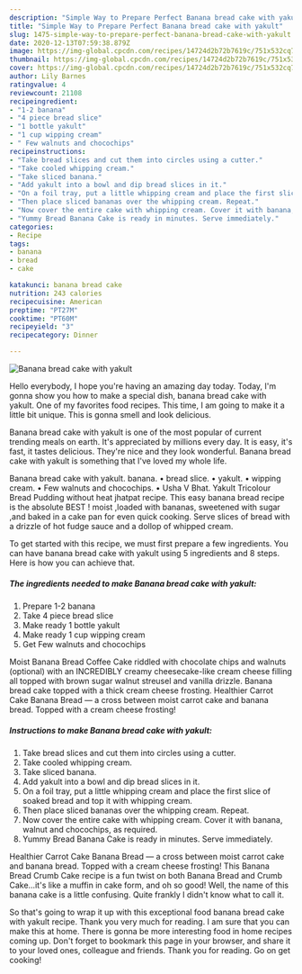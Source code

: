 ```yaml
---
description: "Simple Way to Prepare Perfect Banana bread cake with yakult"
title: "Simple Way to Prepare Perfect Banana bread cake with yakult"
slug: 1475-simple-way-to-prepare-perfect-banana-bread-cake-with-yakult
date: 2020-12-13T07:59:38.879Z
image: https://img-global.cpcdn.com/recipes/14724d2b72b7619c/751x532cq70/banana-bread-cake-with-yakult-recipe-main-photo.jpg
thumbnail: https://img-global.cpcdn.com/recipes/14724d2b72b7619c/751x532cq70/banana-bread-cake-with-yakult-recipe-main-photo.jpg
cover: https://img-global.cpcdn.com/recipes/14724d2b72b7619c/751x532cq70/banana-bread-cake-with-yakult-recipe-main-photo.jpg
author: Lily Barnes
ratingvalue: 4
reviewcount: 21108
recipeingredient:
- "1-2 banana"
- "4 piece bread slice"
- "1 bottle yakult"
- "1 cup wipping cream"
- " Few walnuts and chocochips"
recipeinstructions:
- "Take bread slices and cut them into circles using a cutter."
- "Take cooled whipping cream."
- "Take sliced banana."
- "Add yakult into a bowl and dip bread slices in it."
- "On a foil tray, put a little whipping cream and place the first slice of soaked bread and top it with whipping cream."
- "Then place sliced bananas over the whipping cream. Repeat."
- "Now cover the entire cake with whipping cream. Cover it with banana, walnut and chocochips, as required."
- "Yummy Bread Banana Cake is ready in minutes. Serve immediately."
categories:
- Recipe
tags:
- banana
- bread
- cake

katakunci: banana bread cake 
nutrition: 243 calories
recipecuisine: American
preptime: "PT27M"
cooktime: "PT60M"
recipeyield: "3"
recipecategory: Dinner

---
```



![Banana bread cake with yakult](https://img-global.cpcdn.com/recipes/14724d2b72b7619c/751x532cq70/banana-bread-cake-with-yakult-recipe-main-photo.jpg)

Hello everybody, I hope you're having an amazing day today. Today, I'm gonna show you how to make a special dish, banana bread cake with yakult. One of my favorites food recipes. This time, I am going to make it a little bit unique. This is gonna smell and look delicious.

Banana bread cake with yakult is one of the most popular of current trending meals on earth. It's appreciated by millions every day. It is easy, it's fast, it tastes delicious. They're nice and they look wonderful. Banana bread cake with yakult is something that I've loved my whole life.

Banana bread cake with yakult. banana. • bread slice. • yakult. • wipping cream. • Few walnuts and chocochips. • Usha V Bhat. Yakult Tricolour Bread Pudding without heat jhatpat recipe. This easy banana bread recipe is the absolute BEST ! moist ,loaded with bananas, sweetened with sugar ,and baked in a cake pan for even quick cooking. Serve slices of bread with a drizzle of hot fudge sauce and a dollop of whipped cream.


To get started with this recipe, we must first prepare a few ingredients. You can have banana bread cake with yakult using 5 ingredients and 8 steps. Here is how you can achieve that.

<!--inarticleads1-->

##### The ingredients needed to make Banana bread cake with yakult:

1. Prepare 1-2 banana
1. Take 4 piece bread slice
1. Make ready 1 bottle yakult
1. Make ready 1 cup wipping cream
1. Get  Few walnuts and chocochips


Moist Banana Bread Coffee Cake riddled with chocolate chips and walnuts (optional) with an INCREDIBLY creamy cheesecake-like cream cheese filling all topped with brown sugar walnut streusel and vanilla drizzle. Banana bread cake topped with a thick cream cheese frosting. Healthier Carrot Cake Banana Bread — a cross between moist carrot cake and banana bread. Topped with a cream cheese frosting! 

<!--inarticleads2-->

##### Instructions to make Banana bread cake with yakult:

1. Take bread slices and cut them into circles using a cutter.
1. Take cooled whipping cream.
1. Take sliced banana.
1. Add yakult into a bowl and dip bread slices in it.
1. On a foil tray, put a little whipping cream and place the first slice of soaked bread and top it with whipping cream.
1. Then place sliced bananas over the whipping cream. Repeat.
1. Now cover the entire cake with whipping cream. Cover it with banana, walnut and chocochips, as required.
1. Yummy Bread Banana Cake is ready in minutes. Serve immediately.


Healthier Carrot Cake Banana Bread — a cross between moist carrot cake and banana bread. Topped with a cream cheese frosting! This Banana Bread Crumb Cake recipe is a fun twist on both Banana Bread and Crumb Cake…it&#39;s like a muffin in cake form, and oh so good! Well, the name of this banana cake is a little confusing. Quite frankly I didn&#39;t know what to call it. 

So that's going to wrap it up with this exceptional food banana bread cake with yakult recipe. Thank you very much for reading. I am sure that you can make this at home. There is gonna be more interesting food in home recipes coming up. Don't forget to bookmark this page in your browser, and share it to your loved ones, colleague and friends. Thank you for reading. Go on get cooking!
